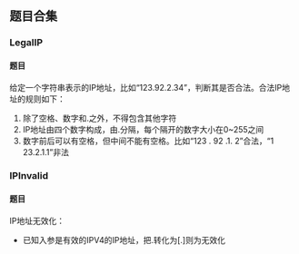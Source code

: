 ## 题目合集
### LegalIP
#### 题目
给定一个字符串表示的IP地址，比如“123.92.2.34”，判断其是否合法。合法IP地址的规则如下：
1. 除了空格、数字和.之外，不得包含其他字符
2. IP地址由四个数字构成，由.分隔，每个隔开的数字大小在0~255之间
3. 数字前后可以有空格，但中间不能有空格。比如“123 . 92 .1. 2”合法，“1 23.2.1.1”非法
### IPInvalid
#### 题目
IP地址无效化：
 * 已知入参是有效的IPV4的IP地址，把.转化为[.]则为无效化